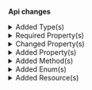 **Api changes**

<details>
<summary>Added Type(s)</summary>

- added type `DiscountedLineItemPortionDraft`
- added type `DiscountCodeSetKeyAction`
- added type `DiscountCodeCreatedMessage`
- added type `DiscountCodeDeletedMessage`
- added type `DiscountCodeKeySetMessage`
- added type `ProductTailoringCreatedMessage`
- added type `ProductTailoringDeletedMessage`
- added type `ProductTailoringDescriptionSetMessage`
- added type `ProductTailoringNameSetMessage`
- added type `ProductTailoringPublishedMessage`
- added type `ProductTailoringSlugSetMessage`
- added type `ProductTailoringUnpublishedMessage`
- added type `DiscountCodeCreatedMessagePayload`
- added type `DiscountCodeDeletedMessagePayload`
- added type `DiscountCodeKeySetMessagePayload`
- added type `ProductTailoringCreatedMessagePayload`
- added type `ProductTailoringDeletedMessagePayload`
- added type `ProductTailoringDescriptionSetMessagePayload`
- added type `ProductTailoringNameSetMessagePayload`
- added type `ProductTailoringPublishedMessagePayload`
- added type `ProductTailoringSlugSetMessagePayload`
- added type `ProductTailoringUnpublishedMessagePayload`
- added type `ProductTailoring`
- added type `ProductTailoringData`
- added type `ProductTailoringDraft`
- added type `ProductTailoringInStoreDraft`
- added type `ProductTailoringPagedQueryResponse`
- added type `ProductTailoringReference`
- added type `ProductTailoringResourceIdentifier`
- added type `ProductTailoringUpdate`
- added type `ProductTailoringUpdateAction`
- added type `ProductTailoringPublishAction`
- added type `ProductTailoringSetDescriptionAction`
- added type `ProductTailoringSetMetaAttributesAction`
- added type `ProductTailoringSetMetaDescriptionAction`
- added type `ProductTailoringSetMetaKeywordsAction`
- added type `ProductTailoringSetMetaTitleAction`
- added type `ProductTailoringSetNameAction`
- added type `ProductTailoringSetSlugAction`
- added type `ProductTailoringUnpublishAction`
</details>


<details>
<summary>Required Property(s)</summary>

- :warning: changed property `isOnStock` of type `ProductVariantAvailability` to be required
- changed property `priceMode` of type `CustomLineItemDraft` to be optional
- changed property `oldShipmentState` of type `OrderShipmentStateChangedMessage` to be optional
- changed property `oldOrderState` of type `OrderStateChangedMessage` to be optional
- changed property `oldShipmentState` of type `OrderShipmentStateChangedMessagePayload` to be optional
- changed property `oldOrderState` of type `OrderStateChangedMessagePayload` to be optional
</details>


<details>
<summary>Changed Property(s)</summary>

- :warning: changed property `includedDiscounts` of type `DiscountedLineItemPriceDraft` from type `DiscountedLineItemPortion[]` to `DiscountedLineItemPortionDraft[]`
</details>


<details>
<summary>Added Property(s)</summary>

- added property `taxPortions` to type `TaxedItemPrice`
- added property `totalTax` to type `TaxedPriceDraft`
- added property `key` to type `DiscountCode`
- added property `key` to type `DiscountCodeDraft`
- added property `id` to type `ProductVariantAvailability`
- added property `version` to type `ProductVariantAvailability`
</details>


<details>
<summary>Added Method(s)</summary>

- added method `$apiRoot->withProjectKey()->productTailoring()->get()`
- added method `$apiRoot->withProjectKey()->productTailoring()->post()`
- added method `$apiRoot->withProjectKey()->discountCodes()->withKey()->get()`
- added method `$apiRoot->withProjectKey()->discountCodes()->withKey()->head()`
- added method `$apiRoot->withProjectKey()->discountCodes()->withKey()->post()`
- added method `$apiRoot->withProjectKey()->discountCodes()->withKey()->delete()`
- added method `$apiRoot->withProjectKey()->productTailoring()->withKey()->get()`
- added method `$apiRoot->withProjectKey()->productTailoring()->withKey()->post()`
- added method `$apiRoot->withProjectKey()->productTailoring()->withKey()->delete()`
- added method `$apiRoot->withProjectKey()->productTailoring()->withId()->get()`
- added method `$apiRoot->withProjectKey()->productTailoring()->withId()->post()`
- added method `$apiRoot->withProjectKey()->productTailoring()->withId()->delete()`
- added method `$apiRoot->withProjectKey()->inStoreKeyWithStoreKeyValue()->productTailoring()->get()`
- added method `$apiRoot->withProjectKey()->inStoreKeyWithStoreKeyValue()->productTailoring()->post()`
- added method `$apiRoot->withProjectKey()->inStoreKeyWithStoreKeyValue()->products()->withProductId()->productTailoring()->get()`
- added method `$apiRoot->withProjectKey()->inStoreKeyWithStoreKeyValue()->products()->withProductId()->productTailoring()->post()`
- added method `$apiRoot->withProjectKey()->inStoreKeyWithStoreKeyValue()->products()->withProductId()->productTailoring()->delete()`
- added method `$apiRoot->withProjectKey()->inStoreKeyWithStoreKeyValue()->products()->withProductKey()->productTailoring()->get()`
- added method `$apiRoot->withProjectKey()->inStoreKeyWithStoreKeyValue()->products()->withProductKey()->productTailoring()->post()`
- added method `$apiRoot->withProjectKey()->inStoreKeyWithStoreKeyValue()->products()->withProductKey()->productTailoring()->delete()`
</details>


<details>
<summary>Added Enum(s)</summary>

- added enum `product-tailoring` to type `ReferenceTypeId`
</details>


<details>
<summary>Added Resource(s)</summary>

- added resource `/{projectKey}/product-tailoring`
- added resource `/{projectKey}/discount-codes/key={key}`
- added resource `/{projectKey}/product-tailoring/key={key}`
- added resource `/{projectKey}/product-tailoring/{ID}`
- added resource `/{projectKey}/in-store/key={storeKey}/product-tailoring`
- added resource `/{projectKey}/in-store/key={storeKey}/products`
- added resource `/{projectKey}/in-store/key={storeKey}/products/{productID}`
- added resource `/{projectKey}/in-store/key={storeKey}/products/key={productKey}`
- added resource `/{projectKey}/in-store/key={storeKey}/products/{productID}/product-tailoring`
- added resource `/{projectKey}/in-store/key={storeKey}/products/key={productKey}/product-tailoring`
</details>

